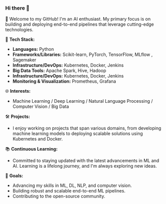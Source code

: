 ### Hi there 👋

🚀 Welcome to my GitHub! I'm an AI enthusiast. My primary focus is on building and deploying end-to-end pipelines that leverage cutting-edge technologies.

🔧 **Tech Stack:**
- **Languages:** Python 
- **Frameworks/Libraries:** Scikit-learn, PyTorch, TensorFlow, MLflow , Sagemaker 
- **Infrastructure/DevOps:** Kubernetes, Docker, Jenkins
- **Big Data Tools:** Apache Spark, Hive, Hadoop
- **Infrastructure/DevOps:** Kubernetes, Docker, Jenkins
- **Monitoring & Visualization:** Prometheus, Grafana

🌐 **Interests:**
- Machine Learning / Deep Learning /  Natural Language Processing / Computer Vision / Big Data 


🛠️ **Projects:**
- I enjoy working on projects that span various domains, from developing machine learning models to deploying scalable solutions using Kubernetes and Docker.

📚 **Continuous Learning:**
- Committed to staying updated with the latest advancements in ML and AI. Learning is a lifelong journey, and I'm always exploring new ideas.

🌟 **Goals:**
- Advancing my skills in ML, DL, NLP, and computer vision.
- Building robust and scalable end-to-end ML pipelines.
- Contributing to the open-source community.


